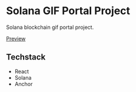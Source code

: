 # Solana GIF Portal Project

Solana blockchain gif portal project.

[Preview](https://solana-gif-portal-six.vercel.app/)

## Techstack

- React
- Solana
- Anchor
